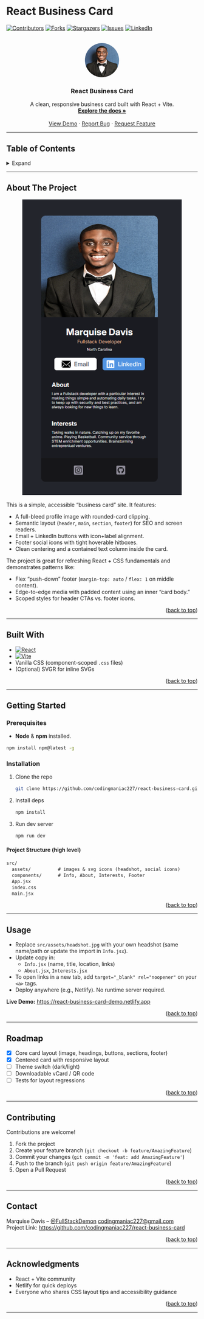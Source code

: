 # React Business Card

<!-- PROJECT SHIELDS -->
[![Contributors][contributors-shield]][contributors-url]
[![Forks][forks-shield]][forks-url]
[![Stargazers][stars-shield]][stars-url]
[![Issues][issues-shield]][issues-url]
[![LinkedIn][linkedin-shield]][linkedin-url]

<!-- PROJECT LOGO -->
<br />
<div align="center">
  <a href="https://github.com/codingmaniac227/react-business-card" target="_blank" rel="noopener">
    <img src="src/assets/headshot.jpg" alt="Logo" width="90" height="90" style="border-radius:50%">
  </a>

  <h3 align="center">React Business Card</h3>

  <p align="center">
    A clean, responsive business card built with React + Vite.
    <br />
    <a href="https://github.com/codingmaniac227/react-business-card" target="_blank" rel="noopener"><strong>Explore the docs »</strong></a>
    <br />
    <br />
    <a href="https://react-business-card-demo.netlify.app" target="_blank" rel="noopener">View Demo</a>
    ·
    <a href="https://github.com/codingmaniac227/react-business-card/issues/new?template=bug_report.yml&labels=bug" target="_blank" rel="noopener">Report Bug</a>
    ·
    <a href="https://github.com/codingmaniac227/react-business-card/issues/new?template=feature_request.yml&labels=enhancement" target="_blank" rel="noopener">Request Feature</a>
  </p>
</div>

---

## Table of Contents
<details>
  <summary>Expand</summary>
  <ol>
    <li><a href="#about-the-project">About The Project</a></li>
    <li><a href="#built-with">Built With</a></li>
    <li><a href="#getting-started">Getting Started</a></li>
    <li><a href="#usage">Usage</a></li>
    <li><a href="#roadmap">Roadmap</a></li>
    <li><a href="#contributing">Contributing</a></li>
    <li><a href="#contact">Contact</a></li>
    <li><a href="#acknowledgments">Acknowledgments</a></li>
  </ol>
</details>

---

## About The Project

<p align="center">
  <img src="src/assets/screenshot.png" alt="Business Card Screenshot" width="420">
</p>

This is a simple, accessible “business card” site. It features:

- A full-bleed profile image with rounded-card clipping.  
- Semantic layout (`header`, `main`, `section`, `footer`) for SEO and screen readers.  
- Email + LinkedIn buttons with icon+label alignment.  
- Footer social icons with tight hoverable hitboxes.  
- Clean centering and a contained text column inside the card.

The project is great for refreshing React + CSS fundamentals and demonstrates patterns like:
- Flex “push-down” footer (`margin-top: auto` / `flex: 1` on middle content).  
- Edge-to-edge media with padded content using an inner “card body.”  
- Scoped styles for header CTAs vs. footer icons.

<p align="right">(<a href="#react-business-card">back to top</a>)</p>

---

## Built With

* [![React][React.js]][React-url]
* [![Vite][Vite.js]][Vite-url]
* Vanilla CSS (component-scoped `.css` files)
* (Optional) SVGR for inline SVGs

<p align="right">(<a href="#react-business-card">back to top</a>)</p>

---

## Getting Started

### Prerequisites
- **Node** & **npm** installed.
```sh
npm install npm@latest -g
```

### Installation
1. Clone the repo
    ```sh
    git clone https://github.com/codingmaniac227/react-business-card.git
    ```
2. Install deps
   ```sh
   npm install
   ```
3. Run dev server
   ```sh
   npm run dev
   ```

#### Project Structure (high level)
```
src/
  assets/          # images & svg icons (headshot, social icons)
  components/      # Info, About, Interests, Footer
  App.jsx
  index.css
  main.jsx
```

<p align="right">(<a href="#react-business-card">back to top</a>)</p>

---

## Usage

- Replace `src/assets/headshot.jpg` with your own headshot (same name/path or update the import in `Info.jsx`).  
- Update copy in:
  - `Info.jsx` (name, title, location, links)
  - `About.jsx`, `Interests.jsx`
- To open links in a new tab, add `target="_blank" rel="noopener"` on your `<a>` tags.  
- Deploy anywhere (e.g., Netlify). No runtime server required.

**Live Demo:** <a href="https://react-business-card-demo.netlify.app" target="_blank" rel="noopener">https://react-business-card-demo.netlify.app</a>

<p align="right">(<a href="#react-business-card">back to top</a>)</p>

---

## Roadmap

- [x] Core card layout (image, headings, buttons, sections, footer)  
- [x] Centered card with responsive layout  
- [ ] Theme switch (dark/light)  
- [ ] Downloadable vCard / QR code  
- [ ] Tests for layout regressions

<p align="right">(<a href="#react-business-card">back to top</a>)</p>

---

## Contributing

Contributions are welcome!

1. Fork the project  
2. Create your feature branch (`git checkout -b feature/AmazingFeature`)  
3. Commit your changes (`git commit -m 'feat: add AmazingFeature'`)  
4. Push to the branch (`git push origin feature/AmazingFeature`)  
5. Open a Pull Request

<p align="right">(<a href="#react-business-card">back to top</a>)</p>

---

## Contact

Marquise Davis – <a href="https://instagram.com/FullStackDemon" target="_blank" rel="noopener">@FullStackDemon</a>
codingmaniac227@gmail.com  
Project Link: <a href="https://github.com/codingmaniac227/react-business-card" target="_blank" rel="noopener">https://github.com/codingmaniac227/react-business-card</a>

<p align="right">(<a href="#react-business-card">back to top</a>)</p>

---

## Acknowledgments

- React + Vite community
- Netlify for quick deploys
- Everyone who shares CSS layout tips and accessibility guidance

<p align="right">(<a href="#react-business-card">back to top</a>)</p>

---

<!-- MARKDOWN LINKS & IMAGES -->
[contributors-shield]: https://img.shields.io/github/contributors/codingmaniac227/Project-React-Business-Card?style=for-the-badge
[contributors-url]: https://github.com/codingmaniac227/Project-React-Business-Card/graphs/contributors
[forks-shield]: https://img.shields.io/github/forks/codingmaniac227/Project-React-Business-Card?style=for-the-badge
[forks-url]: https://github.com/codingmaniac227/Project-React-Business-Card/network/members
[stars-shield]: https://img.shields.io/github/stars/codingmaniac227/Project-React-Business-Card?style=for-the-badge
[stars-url]: https://github.com/codingmaniac227/Project-React-Business-Card/stargazers
[issues-shield]: https://img.shields.io/github/issues/codingmaniac227/Project-React-Business-Card?style=for-the-badge
[issues-url]: https://github.com/codingmaniac227/Project-React-Business-Card/issues
[linkedin-shield]: https://img.shields.io/badge/-LinkedIn-black.svg?style=for-the-badge&logo=linkedin&colorB=555
[linkedin-url]: https://www.linkedin.com/in/marquise-davis/
[React.js]: https://img.shields.io/badge/React-20232A?style=for-the-badge&logo=react&logoColor=61DAFB
[React-url]: https://react.dev/
[Vite.js]: https://img.shields.io/badge/Vite-646CFF?style=for-the-badge&logo=vite&logoColor=FFD62E
[Vite-url]: https://vitejs.dev/
